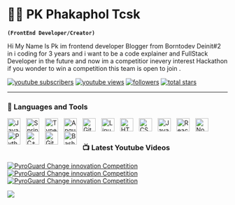 # 👨‍💻 PK Phakaphol Tcsk

**`(FrontEnd Developer/Creator)`**

Hi My Name Is Pk  im frontend developer Blogger from Borntodev Deinit#2 in i coding  for 3 years and i want to be a code explainer and FullStack Developer in the future and now im a competitior inevery interest Hackathon if you wonder to win a competition this team is open to join   .

   <p align="left">
      <a href="https://www.youtube.com/channel/UCcSwl5PU3NUYrGNjUZPLWxg">
         <img alt="youtube subscribers" title="Subscribe to my YouTube channel" src="https://custom-icon-badges.demolab.com/youtube/channel/subscribers/UCcSwl5PU3NUYrGNjUZPLWxg?color=%23E05D44&label=SUBSCRIBE&logo=video&logoColor=white&style=for-the-badge&labelColor=CE4630"/></a> 
      <a href="https://www.youtube.com/channel/UCcSwl5PU3NUYrGNjUZPLWxg">
         <img alt="youtube views" title="YouTube views" src="https://custom-icon-badges.demolab.com/youtube/channel/views/UCcSwl5PU3NUYrGNjUZPLWxg?color=%23E1AD0E&logo=eye&logoColor=white&style=for-the-badge&labelColor=C79600"/></a> 
      <a href="https://github.com/GodzK">
         <img alt="followers" title="Follow me on Github" src="https://custom-icon-badges.demolab.com/github/followers/GodzK?color=236ad3&labelColor=1155ba&style=for-the-badge&logo=person-add&label=Follow&logoColor=white"/></a>
      <a href="https://github.com/GodzK?tab=repositories">
         <img alt="total stars" title="Total stars on GitHub" src="https://custom-icon-badges.demolab.com/github/stars/GodzK?color=55960c&style=for-the-badge&labelColor=488207&logo=star"/></a>
   </p>




<!--START_SECTION:code-->

<!--END_SECTION:code-->

---

### 🧰 Languages and Tools

<img align="left" alt="Java" width="30px" style="padding-right:10px;" src="https://cdn.jsdelivr.net/gh/devicons/devicon/icons/java/java-original.svg"/>
<img align="left" alt="Spring" width="30px" style="padding-right:10px;" src="https://cdn.jsdelivr.net/gh/devicons/devicon/icons/spring/spring-original.svg" />
<img align="left" alt="TypeScript" width="30px" style="padding-right:10px;" src="https://cdn.jsdelivr.net/gh/devicons/devicon/icons/typescript/typescript-plain.svg" />
<img align="left" alt="Angular" width="30px" style="padding-right:10px;" src="https://cdn.jsdelivr.net/gh/devicons/devicon/icons/angularjs/angularjs-plain.svg" />
<img align="left" alt="Git" width="30px" style="padding-right:10px;" src="https://cdn.jsdelivr.net/gh/devicons/devicon/icons/git/git-original.svg" />
<img align="left" alt="Linux" width="30px" style="padding-right:10px;" src="https://cdn.jsdelivr.net/gh/devicons/devicon/icons/linux/linux-original.svg" />
<img align="left" alt="HTML" width="30px" style="padding-right:10px;" src="https://cdn.jsdelivr.net/gh/devicons/devicon/icons/html5/html5-plain.svg" />
<img align="left" alt="CSS" width="30px" style="padding-right:10px;" src="https://cdn.jsdelivr.net/gh/devicons/devicon/icons/css3/css3-plain.svg" />
<img align="left" alt="JavaScript" width="30px" style="padding-right:10px;" src="https://cdn.jsdelivr.net/gh/devicons/devicon/icons/javascript/javascript-plain.svg" />
<img align="left" alt="React" width="30px" style="padding-right:10px;" src="https://cdn.jsdelivr.net/gh/devicons/devicon/icons/react/react-original.svg" />
<img align="left" alt="NodeJS" width="30px" style="padding-right:10px;" src="https://cdn.jsdelivr.net/gh/devicons/devicon/icons/nodejs/nodejs-original.svg" />
<img align="left" alt="Python" width="30px" style="padding-right:10px;" src="https://cdn.jsdelivr.net/gh/devicons/devicon/icons/python/python-plain.svg" />
<img align="left" alt="C++" width="30px" style="padding-right:10px;" src="https://cdn.jsdelivr.net/gh/devicons/devicon/icons/cplusplus/cplusplus-line.svg" />
<img align="left" alt="GitHub" width="30px" style="padding-right:10px;" src="https://cdn.jsdelivr.net/gh/devicons/devicon/icons/github/github-original.svg" />
<img align="left" alt="Bash" width="30px" style="padding-right:10px;" src="https://cdn.jsdelivr.net/gh/devicons/devicon/icons/bash/bash-original.svg" />
<br />

#

### 📺 Latest Youtube Videos

<!-- BEGIN YOUTUBE-CARDS -->
[![PyroGuard Change  innovation Competition](https://ytcards.demolab.com/?id=cSUpTJ-clrs&t=3s&title=PyroGuard+Change+innovation&lang=en&timestamp=1717565157&background_color=%230d1117&title_color=%23ffffff&stats_color=%23dedede&max_title_lines=1&width=250&border_radius=5&duration=508 "Pyroguard")](https://www.youtube.com/watch?v=cSUpTJ-clrs&t=8s)
[![PyroGuard Change  innovation Competition](https://ytcards.demolab.com/?id=xr7nUM3XsXg&t=3s&title=Microsoft+Ambassador+introduce&lang=en&timestamp=1717591742&background_color=%230d1117&title_color=%23ffffff&stats_color=%23dedede&max_title_lines=1&width=250&border_radius=5&duration=508 " Microsoft Student Ambassador")](https://www.youtube.com/watch?v=xr7nUM3XsXg)
[![PyroGuard Change  innovation Competition](https://ytcards.demolab.com/?id=ML5piOfz_ao&t=3s&title=Fetch+Data+SWR&lang=en&timestamp=1717565157&background_color=%230d1117&title_color=%23ffffff&stats_color=%23dedede&max_title_lines=1&width=250&border_radius=5&duration=508 "I Built a 3D Developer Portfolio Website // Three.js + React + Tailwind")](https://www.youtube.com/watch?v=ML5piOfz_ao&ab_channel=PhakapholDherachaisuprakij)

[<img src="https://custom-icon-badges.demolab.com/badge/-Subscribe%20For%20More-red?style=for-the-badge&logo=video&logoColor=white"/>](https://www.youtube.com/channel/UCcSwl5PU3NUYrGNjUZPLWxg?sub_confirmation=1)

#


<!-- ![GitHub Streak](https://streak-stats.demolab.com?user=UCcSwl5PU3NUYrGNjUZPLWxg&theme=gruvbox&border_radius=4.5) -->

#

